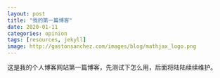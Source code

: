 ```yaml
---
layout: post
title: "我的第一篇博客"
date: 2020-01-11
categories: opinion
tags: [resources, jekyll]
image: http://gastonsanchez.com/images/blog/mathjax_logo.png
---
```


这是我的个人博客网站第一篇博客，先测试下怎么用，后面将陆陆续续维护。
